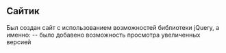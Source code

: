 ## Сайтик
Был создан сайт с использованием возможностей библиотеки jQuery, а именно:
-- было добавено возможность просмотра увеличенных версией
